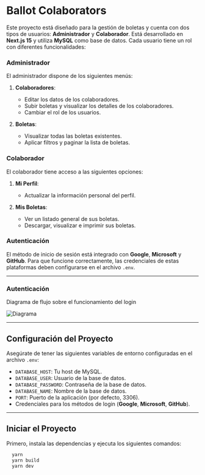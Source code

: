 # Ballot Colaborators  

Este proyecto está diseñado para la gestión de boletas y cuenta con dos tipos de usuarios: **Administrador** y **Colaborador**. Está desarrollado en **Next.js 15** y utiliza **MySQL** como base de datos. Cada usuario tiene un rol con diferentes funcionalidades:  

### **Administrador**  
El administrador dispone de los siguientes menús:  
1. **Colaboradores**:  
   - Editar los datos de los colaboradores.  
   - Subir boletas y visualizar los detalles de los colaboradores.  
   - Cambiar el rol de los usuarios.  

2. **Boletas**:  
   - Visualizar todas las boletas existentes.  
   - Aplicar filtros y paginar la lista de boletas.  

### **Colaborador**  
El colaborador tiene acceso a las siguientes opciones:  
1. **Mi Perfil**:  
   - Actualizar la información personal del perfil.  

2. **Mis Boletas**:  
   - Ver un listado general de sus boletas.  
   - Descargar, visualizar e imprimir sus boletas.  

### **Autenticación**  
El método de inicio de sesión está integrado con **Google**, **Microsoft** y **GitHub**. Para que funcione correctamente, las credenciales de estas plataformas deben configurarse en el archivo `.env`.  

---
### **Autenticación**  

Diagrama de flujo sobre el funcionamiento del login

![Diagrama](./images/png/diagrama_de_flujo.png)  

---

## Configuración del Proyecto  

Asegúrate de tener las siguientes variables de entorno configuradas en el archivo `.env`:  
- `DATABASE_HOST`: Tu host de MySQL.  
- `DATABASE_USER`: Usuario de la base de datos.  
- `DATABASE_PASSWORD`: Contraseña de la base de datos.  
- `DATABASE_NAME`: Nombre de la base de datos.  
- `PORT`: Puerto de la aplicación (por defecto, 3306).  
- Credenciales para los métodos de login (**Google**, **Microsoft**, **GitHub**).  

---

## Iniciar el Proyecto  

Primero, instala las dependencias y ejecuta los siguientes comandos:  

```bash
  yarn
  yarn build
  yarn dev
```
    